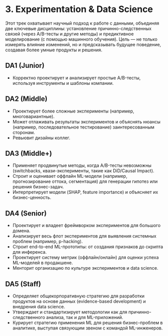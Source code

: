 # 3. Experimentation & Data Science

Этот трек охватывает научный подход к работе с данными, объединяя две ключевые дисциплины: установление причинно-следственных связей (через A/B-тесты и другие методы) и предиктивное моделирование (с помощью машинного обучения). Цель — не только измерять влияние изменений, но и предсказывать будущее поведение, создавая более умные продукты и решения.

## DA1 (Junior)
- Корректно проектирует и анализирует простые A/B-тесты, используя инструменты и шаблоны компании.

## DA2 (Middle)
- Проектирует более сложные эксперименты (например, многовариантные).
- Может отлаживать результаты экспериментов и объяснять нюансы (например, последовательное тестирование) заинтересованным сторонам.
- Ревьювит дизайны коллег.

## DA3 (Middle+)
- Применяет продвинутые методы, когда A/B-тесты невозможны (switchbacks, квази-эксперименты, такие как DiD/Causal Impact).
- Строит и оценивает оффлайн ML-модели (например, прогнозирование оттока, сегментация) для генерации гипотез или решения бизнес-задач.
- Интерпретирует модели (SHAP, feature importance) и объясняет их бизнес-ценность.

## DA4 (Senior)
- Проектирует и владеет фреймворком экспериментов для большого домена.
- Анализирует весь флот экспериментов для выявления системных проблем (например, p-hacking).
- Строит end-to-end ML-прототипы: от создания признаков до скрипта для инференса.
- Проектирует систему метрик (оффлайн/онлайн) для оценки успеха ML-моделей в продакшене.
- Менторит организацию по культуре экспериментов и data science.

## DA5 (Staff)
- Определяет общекорпоративную стратегию для разработки продуктов на основе данных (evidence-based development) и внедрения data science.
- Утверждает и стандартизирует методологии как для причинно-следственного анализа, так и для ML-приложений.
- Курирует стратегию применения ML для решения бизнес-проблем в аналитике, выступая связующим звеном с командой ML-инженеров. 